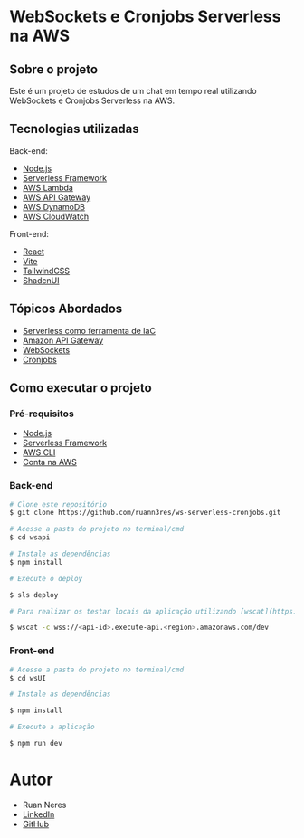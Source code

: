 # WebSockets e Cronjobs Serverless na AWS

## Sobre o projeto

Este é um projeto de estudos de um chat em tempo real utilizando WebSockets e Cronjobs Serverless na AWS.

## Tecnologias utilizadas

Back-end:
- [Node.js](https://nodejs.org/)
- [Serverless Framework](https://www.serverless.com/)
- [AWS Lambda](https://aws.amazon.com/pt/lambda/)
- [AWS API Gateway](https://aws.amazon.com/pt/api-gateway/)
- [AWS DynamoDB](https://aws.amazon.com/pt/dynamodb/)
- [AWS CloudWatch](https://aws.amazon.com/pt/cloudwatch/)

Front-end:
- [React](https://reactjs.org/)
- [Vite](https://vitejs.dev/)
- [TailwindCSS](https://tailwindcss.com/)
- [ShadcnUI](https://ui.shadcn.com/) 

## Tópicos Abordados

- [Serverless como ferramenta de IaC](docs/serverless.md)
- [Amazon API Gateway](docs/apiGW.md)
- [WebSockets](docs/ws.md)
- [Cronjobs](docs/cronjobs.md)

## Como executar o projeto

### Pré-requisitos

- [Node.js](https://nodejs.org/)
- [Serverless Framework](https://www.serverless.com/)
- [AWS CLI](https://aws.amazon.com/pt/cli/)
- [Conta na AWS](https://aws.amazon.com/pt/)

### Back-end

```bash
# Clone este repositório
$ git clone https://github.com/ruann3res/ws-serverless-cronjobs.git 

# Acesse a pasta do projeto no terminal/cmd
$ cd wsapi

# Instale as dependências
$ npm install

# Execute o deploy

$ sls deploy

# Para realizar os testar locais da aplicação utilizando [wscat](https://www.npmjs.com/package/wscat) 

$ wscat -c wss://<api-id>.execute-api.<region>.amazonaws.com/dev
```

### Front-end

```bash
# Acesse a pasta do projeto no terminal/cmd
$ cd wsUI

# Instale as dependências

$ npm install

# Execute a aplicação

$ npm run dev
```

# Autor

- Ruan Neres 
- [LinkedIn](https://www.linkedin.com/in/ruan-neres/)
- [GitHub](https://github.com/ruann3res)
